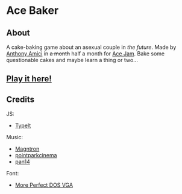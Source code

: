 # Ace Baker
## About
A cake-baking game about an asexual couple in _the future_.
Made by [Anthony Amici](https://medium.com/@AnthonyAmici) in ~~a month~~ half a month for [Ace Jam](https://itch.io/jam/ace-jam). Bake some questionable cakes and maybe learn a thing or two...

## [Play it here!](https://amicia.github.io/portfolio/acejam/splash.html)

## Credits
JS: 

- [TypeIt](https://typeitjs.com/)

Music:

- [Magntron](https://freesound.org/people/Magntron/sounds/335571/)
- [pointparkcinema](https://freesound.org/people/pointparkcinema/sounds/407237/)
- [pan14](https://freesound.org/people/pan14/sounds/263133/)

Font:
- [More Perfect DOS VGA](http://laemeur.sdf.org/fonts/)

